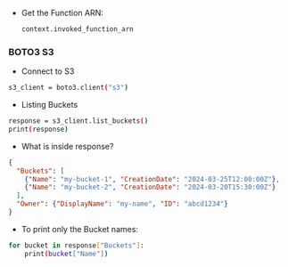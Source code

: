 - Get the Function ARN:
  ```python
  context.invoked_function_arn
  ```

### BOTO3 S3 ###
- Connect to S3
```bash
s3_client = boto3.client("s3")
```

- Listing Buckets
```bash
response = s3_client.list_buckets()
print(response)
```

- What is inside response?
```json
{
  "Buckets": [
    {"Name": "my-bucket-1", "CreationDate": "2024-03-25T12:00:00Z"},
    {"Name": "my-bucket-2", "CreationDate": "2024-03-20T15:30:00Z"}
  ],
  "Owner": {"DisplayName": "my-name", "ID": "abcd1234"}
}
```

- To print only the Bucket names:
```bash
for bucket in response["Buckets"]:
    print(bucket["Name"])
```
